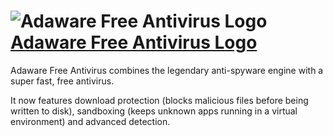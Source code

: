 # ![Adaware Free Antivirus Logo](https://cdn.rawgit.com/pauby/ChocoPackages/3c903619/icons/ad-awarefreeantivirus.png "Adaware Free Antivirus Logo") [Adaware Free Antivirus Logo](https://chocolatey.org/packages/ad-aware)

Adaware Free Antivirus combines the legendary anti-spyware engine with a super fast, free antivirus.

It now features download protection (blocks malicious files before being written to disk), sandboxing (keeps unknown apps running in a virtual environment) and advanced detection.
